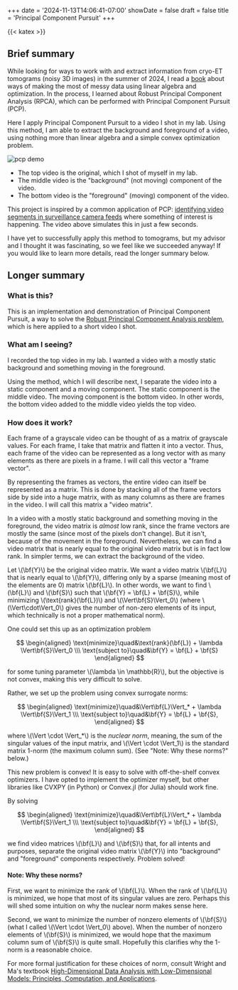+++
date = '2024-11-13T14:06:41-07:00'
showDate = false
draft = false
title = 'Principal Component Pursuit'
+++

{{< katex >}}

## Brief summary
While looking for ways to work with and extract information from cryo-ET tomograms (noisy 3D images) in the summer of 2024, I read a [book](https://book-wright-ma.github.io/) about ways of making the most of messy data using linear algebra and optimization. In the process, I learned about Robust Principal Component Analysis (RPCA), which can be performed with Principal Component Pursuit (PCP). 

Here I apply Principal Component Pursuit to a video I shot in my lab. Using this method, I am able to extract the background and foreground of a video, using nothing more than linear algebra and a simple convex optimization problem.

![pcp demo](/video/pcp_demo.gif)

 - The top video is the original, which I shot of myself in my lab.
 - The middle video is the "background" (not moving) component of the video.
 - The bottom video is the "foreground" (moving) component of the video.

This project is inspired by a common application of PCP: [identifying video segments in surveillance camera feeds](https://www.sciencedirect.com/science/article/pii/S1077314213002294?via%3Dihub) where something of interest is happening. The video above simulates this in just a few seconds.

I have yet to successfully apply this method to tomograms, but my advisor and I thought it was fascinating, so we feel like we succeeded anyway! If you would like to learn more details, read the longer summary below.

## Longer summary
### What is this?
This is an implementation and demonstration of Principal Component Pursuit, a way to solve the [Robust Principal Component Analysis problem](https://en.wikipedia.org/wiki/Robust_principal_component_analysis), which is here applied to a short video I shot.

### What am I seeing?
I recorded the top video in my lab. I wanted a video with a mostly static background and something moving in the foreground.

Using the method, which I will describe next, I separate the video into a static component and a moving component. The static component is the middle video. The moving component is the bottom video. In other words, the bottom video added to the middle video yields the top video.

### How does it work?
Each frame of a grayscale video can be thought of as a matrix of grayscale values. For each frame, I take that matrix and flatten it into a vector. Thus, each frame of the video can be represented as a long vector with as many elements as there are pixels in a frame. I will call this vector a "frame vector".

By representing the frames as vectors, the entire video can itself be represented as a matrix. This is done by stacking all of the frame vectors side by side into a huge matrix, with as many columns as there are frames in the video. I will call this matrix a "video matrix".

In a video with a mostly static background and something moving in the foreground, the video matrix is *almost* low rank, since the frame vectors are mostly the same (since most of the pixels don't change). But it isn't, because of the movement in the foreground. Nevertheless, we can find a video matrix that is nearly equal to the original video matrix but is in fact low rank. In simpler terms, we can extract the background of the video.

Let \\(\bf{Y}\\) be the original video matrix. We want a video matrix \\(\bf{L}\\) that is nearly equal to \\(\bf{Y}\\), differing only by a sparse (meaning most of the elements are 0) matrix \\(\bf{L}\\). In other words, we want to find \\(\bf{L}\\) and \\(\bf{S}\\) such that \\(\bf{Y} = \bf{L} + \bf{S}\\), while minimizing \\(\text{rank}(\bf{L})\\) and \\(\Vert\bf{S}\Vert_0\\) (where \\(\Vert\cdot\Vert_0\\) gives the number of non-zero elements of its input, which technically is not a proper mathematical norm). 

One could set this up as an optimization problem

$$
\begin{aligned}
    \text{minimize}\quad&\text{rank}(\bf{L}) + \lambda \Vert\bf{S}\Vert_0 \\\
    \text{subject to}\quad&\bf{Y} = \bf{L} + \bf{S}
\end{aligned}
$$

for some tuning parameter \\(\lambda \in \mathbb{R}\\), but the objective is not convex, making this very difficult to solve.

Rather, we set up the problem using convex surrogate norms:

$$
\begin{aligned}
    \text{minimize}\quad&\Vert\bf{L}\Vert_* + \lambda \Vert\bf{S}\Vert_1 \\\
    \text{subject to}\quad&\bf{Y} = \bf{L} + \bf{S},
\end{aligned}
$$

where \\(\Vert \cdot \Vert_*\\) is the *nuclear norm*, meaning, the sum of the singular values of the input matrix, and \\(\Vert \cdot \Vert_1\\) is the standard matrix 1-norm (the maximum column sum). (See "Note: Why these norms?" below.)

This new problem is convex! It is easy to solve with off-the-shelf convex optimizers. I have opted to implement the optimizer myself, but other libraries like CVXPY (in Python) or Convex.jl (for Julia) should work fine.

By solving

$$
\begin{aligned}
    \text{minimize}\quad&\Vert\bf{L}\Vert_* + \lambda \Vert\bf{S}\Vert_1 \\\
    \text{subject to}\quad&\bf{Y} = \bf{L} + \bf{S},
\end{aligned}
$$

we find video matrices \\(\bf{L}\\) and \\(\bf{S}\\) that, for all intents and purposes, separate the original video matrix \\(\bf{Y}\\) into "background" and "foreground" components respectively. Problem solved!

#### Note: Why these norms?
First, we want to minimize the rank of \\(\bf{L}\\). When the rank of \\(\bf{L}\\) is minimized, we hope that most of its singular values are zero. Perhaps this will shed some intuition on why the nuclear norm makes sense here.

Second, we want to minimize the number of nonzero elements of \\(\bf{S}\\) (what I called \\(\Vert \cdot \Vert_0\\) above). When the number of nonzero elements of \\(\bf{S}\\) is minimized, we would hope that the maximum column sum of \\(\bf{S}\\) is quite small. Hopefully this clarifies why the 1-norm is a reasonable choice.

For more formal justification for these choices of norm, consult Wright and Ma's textbook [High-Dimensional Data Analysis with Low-Dimensional Models:
Principles, Computation, and Applications](https://book-wright-ma.github.io/).